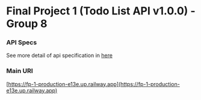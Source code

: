 # Final Project 1 (Todo List API v1.0.0) - Group 8

### API Specs

See more detail of api specification in [here](https://fp-1-production-e13e.up.railway.app/swagger/index.html)

### Main URI

[https://fp-1-production-e13e.up.railway.app](https://fp-1-production-e13e.up.railway.app)
